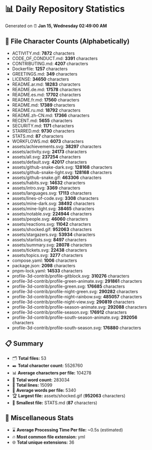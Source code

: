 # 📊 Daily Repository Statistics
Generated on ⏰ **Jan 15, Wednesday 02:49:00 AM**

## 📂 File Character Counts (Alphabetically)
- ACTIVITY.md: **7872** characters
- CODE_OF_CONDUCT.md: **3391** characters
- CONTRIBUTING.md: **4207** characters
- Dockerfile: **1257** characters
- GREETINGS.md: **349** characters
- LICENSE: **34650** characters
- README.ar.md: **18283** characters
- README.de.md: **17578** characters
- README.es.md: **17702** characters
- README.fr.md: **17560** characters
- README.md: **17389** characters
- README.ru.md: **18792** characters
- README.zh-CN.md: **17366** characters
- RECENT.md: **5655** characters
- SECURITY.md: **1171** characters
- STARRED.md: **9730** characters
- STATS.md: **87** characters
- WORKFLOWS.md: **6073** characters
- assets/achievements.svg: **38297** characters
- assets/activity.svg: **24173** characters
- assets/all.svg: **237254** characters
- assets/default.svg: **42017** characters
- assets/github-snake-dark.svg: **128168** characters
- assets/github-snake-light.svg: **128168** characters
- assets/github-snake.gif: **463306** characters
- assets/habits.svg: **14632** characters
- assets/intro.svg: **3369** characters
- assets/languages.svg: **17113** characters
- assets/lines-of-code.svg: **3308** characters
- assets/mine-dark.svg: **38492** characters
- assets/mine-light.svg: **38465** characters
- assets/notable.svg: **224944** characters
- assets/people.svg: **46060** characters
- assets/reactions.svg: **11042** characters
- assets/shocked.gif: **952063** characters
- assets/stargazers.svg: **53934** characters
- assets/starlists.svg: **8497** characters
- assets/summary.svg: **28078** characters
- assets/tickets.svg: **22438** characters
- assets/topics.svg: **3277** characters
- compose.yaml: **1006** characters
- package.json: **2098** characters
- pnpm-lock.yaml: **14533** characters
- profile-3d-contrib/profile-gitblock.svg: **310276** characters
- profile-3d-contrib/profile-green-animate.svg: **291861** characters
- profile-3d-contrib/profile-green.svg: **176685** characters
- profile-3d-contrib/profile-night-green.svg: **290282** characters
- profile-3d-contrib/profile-night-rainbow.svg: **485057** characters
- profile-3d-contrib/profile-night-view.svg: **290819** characters
- profile-3d-contrib/profile-season-animate.svg: **292088** characters
- profile-3d-contrib/profile-season.svg: **176912** characters
- profile-3d-contrib/profile-south-season-animate.svg: **292056** characters
- profile-3d-contrib/profile-south-season.svg: **176880** characters

## 📋 Summary
- 🗂️ **Total files:** 53
- ✒️ **Total character count:** 5526760
- 📊 **Average characters per file:** 104278
- 📝 **Total word count:** 283034
- 🧾 **Total lines:** 15099
- 📐 **Average words per file:** 5340
- 🏆 **Largest file:** assets/shocked.gif (**952063** characters)
- 🥉 **Smallest file:** STATS.md (**87** characters)

## 🌟 Miscellaneous Stats
- ⌛ **Average Processing Time Per file:** ~0.5s (estimated)
- 🔥 **Most common file extension:** yml
- 🌐 **Total unique extensions:** 36
